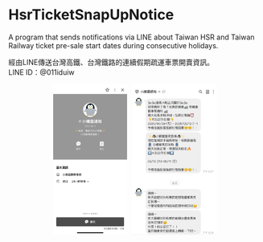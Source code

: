 # HsrTicketSnapUpNotice
A program that sends notifications via LINE about Taiwan HSR and Taiwan Railway ticket pre-sale start dates during consecutive holidays.

經由LINE傳送台灣高鐵、台灣鐵路的連續假期疏運車票開賣資訊。</br>
LINE ID：@011iduiw</br>
<div style="display: flex; justify-content: center; gap: 10px;">
  <img src="https://github.com/EishinCHEN/hsr_ticket_notifier/blob/64a8d52da5ca6a60c7a2a4a4e75032468c403765/images/line_bot.jpg" style="height: 300px; object-fit: contain;">
  <img src="https://github.com/EishinCHEN/hsr_ticket_notifier/blob/5ae11f759423fdca57130dd76d961122e95ec09e/images/messageInfo.jpg" style="height: 300px; object-fit: contain;">
</div>
